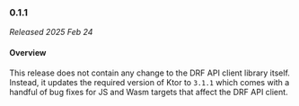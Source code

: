 ### 0.1.1

_Released 2025 Feb 24_

#### Overview

This release does not contain any change to the DRF API client library itself.
Instead, it updates the required version of Ktor to `3.1.1` which comes with a
handful of bug fixes for JS and Wasm targets that affect the DRF API client.